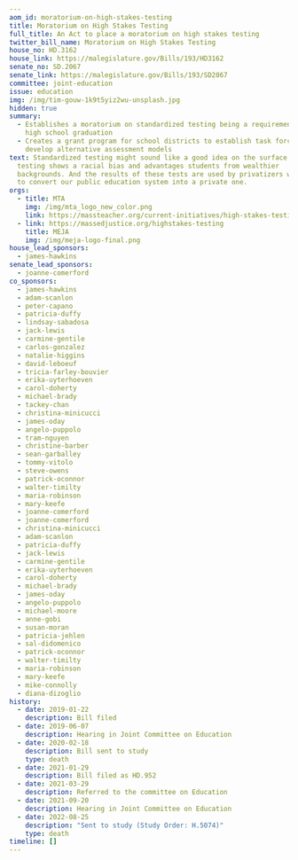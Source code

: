 ```yaml
---
aom_id: moratorium-on-high-stakes-testing
title: Moratorium on High Stakes Testing
full_title: An Act to place a moratorium on high stakes testing
twitter_bill_name: Moratorium on High Stakes Testing
house_no: HD.3162
house_link: https://malegislature.gov/Bills/193/HD3162
senate_no: SD.2067
senate_link: https://malegislature.gov/Bills/193/SD2067
committee: joint-education
issue: education
img: /img/tim-gouw-1k9t5yiz2wu-unsplash.jpg
hidden: true
summary:
  - Establishes a moratorium on standardized testing being a requirement for
    high school graduation
  - Creates a grant program for school districts to establish task forces to
    develop alternative assessment models
text: Standardized testing might sound like a good idea on the surface. But
  testing shows a racial bias and advantages students from wealthier
  backgrounds. And the results of these tests are used by privatizers who hope
  to convert our public education system into a private one.
orgs:
  - title: MTA
    img: /img/mta_logo_new_color.png
    link: https://massteacher.org/current-initiatives/high-stakes-testing
  - link: https://massedjustice.org/highstakes-testing
    title: MEJA
    img: /img/meja-logo-final.png
house_lead_sponsors:
  - james-hawkins
senate_lead_sponsors:
  - joanne-comerford
co_sponsors:
  - james-hawkins
  - adam-scanlon
  - peter-capano
  - patricia-duffy
  - lindsay-sabadosa
  - jack-lewis
  - carmine-gentile
  - carlos-gonzalez
  - natalie-higgins
  - david-leboeuf
  - tricia-farley-bouvier
  - erika-uyterhoeven
  - carol-doherty
  - michael-brady
  - tackey-chan
  - christina-minicucci
  - james-oday
  - angelo-puppolo
  - tram-nguyen
  - christine-barber
  - sean-garballey
  - tommy-vitolo
  - steve-owens
  - patrick-oconnor
  - walter-timilty
  - maria-robinson
  - mary-keefe
  - joanne-comerford
  - joanne-comerford
  - christina-minicucci
  - adam-scanlon
  - patricia-duffy
  - jack-lewis
  - carmine-gentile
  - erika-uyterhoeven
  - carol-doherty
  - michael-brady
  - james-oday
  - angelo-puppolo
  - michael-moore
  - anne-gobi
  - susan-moran
  - patricia-jehlen
  - sal-didomenico
  - patrick-oconnor
  - walter-timilty
  - maria-robinson
  - mary-keefe
  - mike-connolly
  - diana-dizoglio
history:
  - date: 2019-01-22
    description: Bill filed
  - date: 2019-06-07
    description: Hearing in Joint Committee on Education
  - date: 2020-02-18
    description: Bill sent to study
    type: death
  - date: 2021-01-29
    description: Bill filed as HD.952
  - date: 2021-03-29
    description: Referred to the committee on Education
  - date: 2021-09-20
    description: Hearing in Joint Committee on Education
  - date: 2022-08-25
    description: "Sent to study (Study Order: H.5074)"
    type: death
timeline: []
---
```

